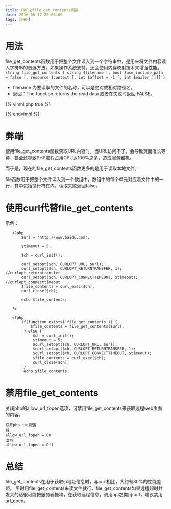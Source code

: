 ```yaml
---
title: PHP之file_get_contents函数
date: 2016-05-17 20:06:09
tags: [PHP]
---
```

# 用法  
file_get_contents函数用于把整个文件读入到一个字符串中，是用来将文件内容读入字符串的首选方法，如果操作系统支持，还会使用内存映射技术来增强性能。  
`string file_get_contents ( string $filename [, bool $use_include_path = false [, resource $context [, int $offset = -1 [, int $maxlen ]]]] )`  

* filename 为要读取的文件的名称，可以是绝对或相对路径名。  
* 返回：The function returns the read data 或者在失败时返回 FALSE。


{% vimhl php true %}  
<?php
      $content = file_get_contents("../test.txt");  
      echo $content;  
?>  
{% endvimhl %}  

# 弊端  
使用file_get_contents函数获取URL内容时，当URL访问不了，会导致页面漫长等待，甚至还导致PHP进程占用CPU达100%之多，造成服务宕机。  

而于是，现在的file_get_contents函数更多的是用于读取本地文件。

file函数用于把整个文件读入到一个数组中，数组中的每个单元对应着文件中的一行，其中包括换行符在内。读取失败返回false。  

# 使用curl代替file_get_contents  
示例：  

``` 
   <?php  
       $url = 'http://www.baidu.com';  
       
       $timeout = 5;  
       
       $ch = curl_init();  
       
       curl_setopt($ch, CURLOPT_URL, $url);  
       curl_setopt($ch, CURLOPT_RETURNTRANSFER, 1); //curlopt_returntransfer  
       curl_setopt($ch, CURLOPT_CONNECTTIMEOUT, $timeout);  //curlopt_connecttimeout  
       $file_contents = curl_exec($ch);  
       curl_close($ch);
       
       echo $file_contents;  
       
   ?>
```  

```  
   <?php
       if(function_exists('file_get_contents')) {
           $file_contents = file_get_contents($url);
        } else {
            $ch = curl_init();  
            $timeout = 5;  
            $curl_setopt($ch, CURLOPT_URL, $url);  
            $curl_setopt($ch, CURLOPT_RETURNTRANSFER, 1);  
            $curl_setopt($ch, CURLOPT_CONNECTTIMEOUT, $timeout);  
            $file_contents = curl_exec($ch);  
            curl_close($ch);  
        }
        echo $file_contents;  
```  

# 禁用file_get_contents  
关闭php的allow_url_fopen选项，可禁用file_get_contents来获取远程web页面的内容。  
```
打开php.ini配置  
将
allow_url_fopen = On  
改为
allow_url_fopen = Off  
```  

# 总结 
file_get_contents在用于获取ip地址信息时，与curl相比，大约有30%的性能差距。  平时用file_get_contents来读文件就行，file_get_contents如果远程超时并发大的话很可能把服务器拖垮，在获取远程信息，调用api之类用curl，建议禁用url_open。